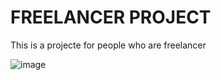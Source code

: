 # FREELANCER PROJECT

This is a projecte for people who are freelancer 

![image](https://user-images.githubusercontent.com/92195194/218273291-a9001481-df88-4a48-93b3-783ae3c1cca9.png)
